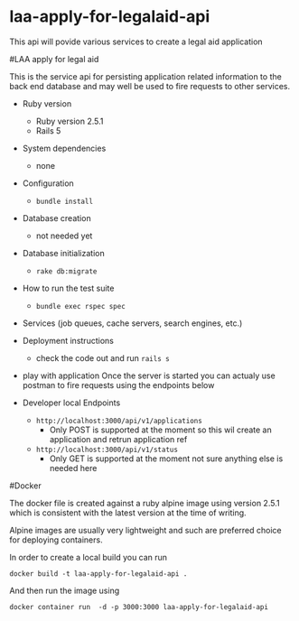 # laa-apply-for-legalaid-api
This api will povide various services to create a legal aid application


#LAA apply for legal aid


This is the service api for persisting application related information to the back end database and
may well be used to fire requests to other services.

* Ruby version 
    * Ruby version 2.5.1
    * Rails 5


* System dependencies
    * none

* Configuration
    * ```bundle install```

* Database creation
   * not needed yet

* Database initialization
    * ```rake db:migrate```

* How to run the test suite
    * ```bundle exec rspec spec```

* Services (job queues, cache servers, search engines, etc.)
    

* Deployment instructions
    * check the code out and run ```rails s```

* play with application
    Once the server is started you can actualy use postman to fire requests using the endpoints below
    

* Developer local Endpoints
    * ``http://localhost:3000/api/v1/applications``
        * Only POST is supported at the moment so this wil create an application and retrun application ref
    * ``http://localhost:3000/api/v1/status``
        * Only GET is supported at the moment not sure anything else is needed here


#Docker

The docker file is created against a ruby alpine image using version 2.5.1 which is consistent
with the latest version at the time of writing.

Alpine images are usually very lightweight and such are preferred choice for deploying containers.

In order to create a local build you can run

```docker build -t laa-apply-for-legalaid-api .```


And then run the image using

```docker container run  -d -p 3000:3000 laa-apply-for-legalaid-api```


